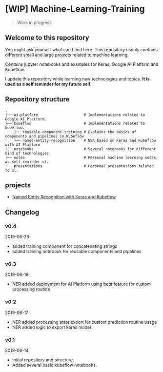 # [WIP] Machine-Learning-Training

> Work in progress

## Welcome to this repository
You might ask yourself what can I find here. This repository mainly contains different small and large projects related to machine learning. 

Contains jupyter notebooks and examples for Keras, Google AI Platform and Kubeflow. 

I update this repository while learning new technologies and topics.  **It is used as a self reminder for my future self.**

## Repository structure
    .
    ├── ai-platform                     # Implementations related to Google AI Platform.
    ├── kubeflow                        # Implementations related to kubeflow.
        ├── reusable-component-training # Explains the basics of components and pipelines in Kubeflow
        └── named-entity-recognition    # NER based on Keras and Kubeflow with AI Platform
    ├── notebooks                       # Several notebooks for different kind of technologies.
    ├── notes                           # Personal machine learning notes, as self reminder =).
    └── presentations                   # Personal presentations related to ml.

## projects

* [Named Entity Recognition with Keras and Kubeflow](/kubeflow/named-entity-recognition/readme.md)

## Changelog

### v0.4
2019-06-26

* added training component for concatenating strings
* added training notebook for reusable components and pipelines

### v0.3
2019-06-18

* NER added deployment for AI Platform using beta feature for custom processing routine

### v0.2
2019-06-17

* NER added processing state export for custom prediction routine usage
* NER added logic to export keras model

### v0.1
2019-06-14

* Initial repository and structure.
* Added several basic kubeflow notebooks.
